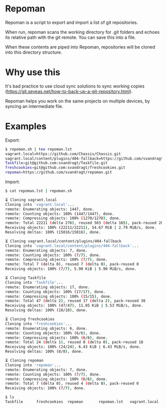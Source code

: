 # Repoman

Repoman is a script to export and import a list of git repositories.

When run, repoman scans the working directory for .git folders and echoes its relative path with the git remote. You can save this into a file.

When these contents are piped into Repoman, repositories will be cloned into this directory structure.

# Why use this

It's bad practice to use cloud sync solutions to sync working copies (https://git.seveas.net/how-to-back-up-a-git-repository.html).

Repoman helps you work on the same projects on multiple devices, by syncing an intermediate file.

# Examples

Export:
```bash
$ repoman.sh | tee repoman.lst
vagrant.local=https://github.com/Chassis/Chassis.git
vagrant.local/content/plugins/404-fallback=https://github.com/svandragt/404-fallback.git
Taskfile=git@github.com:svandragt/Taskfile.git
freshcookies=git@github.com:svandragt/freshcookies.git
repoman=https://github.com/svandragt/repoman.git
```

Import:

```bash
$ cat repoman.lst | repoman.sh

⏳ Cloning vagrant.local
Cloning into 'vagrant.local'...
remote: Enumerating objects: 1447, done.
remote: Counting objects: 100% (1447/1447), done.
remote: Compressing objects: 100% (1270/1270), done.
remote: Total 22211 (delta 276), reused 503 (delta 165), pack-reused 20764
Receiving objects: 100% (22211/22211), 54.67 MiB | 2.79 MiB/s, done.
Resolving deltas: 100% (15016/15016), done.

⏳ Cloning vagrant.local/content/plugins/404-fallback
Cloning into 'vagrant.local/content/plugins/404-fallback'...
remote: Enumerating objects: 7, done.
remote: Counting objects: 100% (7/7), done.
remote: Compressing objects: 100% (7/7), done.
remote: Total 7 (delta 0), reused 7 (delta 0), pack-reused 0
Receiving objects: 100% (7/7), 5.90 KiB | 5.90 MiB/s, done.

⏳ Cloning Taskfile
Cloning into 'Taskfile'...
remote: Enumerating objects: 17, done.
remote: Counting objects: 100% (17/17), done.
remote: Compressing objects: 100% (15/15), done.
remote: Total 47 (delta 2), reused 17 (delta 2), pack-reused 30
Receiving objects: 100% (47/47), 11.05 KiB | 5.53 MiB/s, done.
Resolving deltas: 100% (10/10), done.

⏳ Cloning freshcookies
Cloning into 'freshcookies'...
remote: Enumerating objects: 6, done.
remote: Counting objects: 100% (6/6), done.
remote: Compressing objects: 100% (6/6), done.
remote: Total 24 (delta 1), reused 0 (delta 0), pack-reused 18
Receiving objects: 100% (24/24), 6.43 KiB | 6.43 MiB/s, done.
Resolving deltas: 100% (8/8), done.

⏳ Cloning repoman
Cloning into 'repoman'...
remote: Enumerating objects: 7, done.
remote: Counting objects: 100% (7/7), done.
remote: Compressing objects: 100% (6/6), done.
remote: Total 7 (delta 0), reused 4 (delta 0), pack-reused 0
Receiving objects: 100% (7/7), done.

$ ls
Taskfile      freshcookies  repoman       repoman.lst   vagrant.local
```
